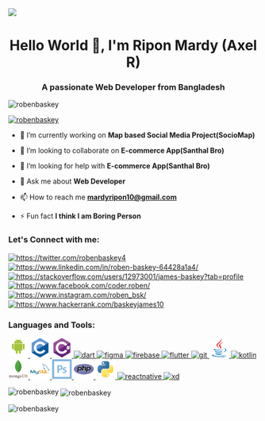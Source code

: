 
<img height="20" src="https://www.riponmardy.com/assets/about%20me-69a04ca2.jpg" />

<h1 align="center">Hello World 👋, I'm Ripon Mardy (Axel R)</h1>
<h3 align="center">A passionate Web Developer from Bangladesh</h3>

<p align="left"> <img src="https://komarev.com/ghpvc/?username=robenbaskey&label=Profile%20views&color=0e75b6&style=flat" alt="robenbaskey" /> </p>

<p align="left"> <a href="https://github.com/ryo-ma/github-profile-trophy"><img src="https://github-profile-trophy.vercel.app/?username=robenbaskey" alt="robenbaskey" /></a> </p>

- 🔭 I’m currently working on **Map based Social Media Project(SocioMap)**

- 👯 I’m looking to collaborate on **E-commerce App(Santhal Bro)**

- 🤝 I’m looking for help with **E-commerce App(Santhal Bro)**

- 💬 Ask me about **Web Developer**

- 📫 How to reach me **mardyripon10@gmail.com**

- ⚡ Fun fact **I think I am Boring Person**

<h3 align="left">Let's Connect with me:</h3>
<p align="left">
<a href="[https://twitter.com/robenbaskey4](https://github.com/Ripon-Mardy/School_learning)" target="blank"><img align="center" src="https://raw.githubusercontent.com/rahuldkjain/github-profile-readme-generator/master/src/images/icons/Social/twitter.svg" alt="https://twitter.com/robenbaskey4" height="30" width="40" /></a>
<a href="https://www.linkedin.com/in/roben-baskey-64428a1a4/" target="blank"><img align="center" src="https://raw.githubusercontent.com/rahuldkjain/github-profile-readme-generator/master/src/images/icons/Social/linked-in-alt.svg" alt="https://www.linkedin.com/in/roben-baskey-64428a1a4/" height="30" width="40" /></a>
<a href="https://stackoverflow.com/users/12973001/james-baskey?tab=profile" target="blank"><img align="center" src="https://raw.githubusercontent.com/rahuldkjain/github-profile-readme-generator/master/src/images/icons/Social/stack-overflow.svg" alt="https://stackoverflow.com/users/12973001/james-baskey?tab=profile" height="30" width="40" /></a>
<a href="https://www.facebook.com/coder.roben/" target="blank"><img align="center" src="https://raw.githubusercontent.com/rahuldkjain/github-profile-readme-generator/master/src/images/icons/Social/facebook.svg" alt="https://www.facebook.com/coder.roben/" height="30" width="40" /></a>
<a href="https://www.instagram.com/roben_bsk/" target="blank"><img align="center" src="https://raw.githubusercontent.com/rahuldkjain/github-profile-readme-generator/master/src/images/icons/Social/instagram.svg" alt="https://www.instagram.com/roben_bsk/" height="30" width="40" /></a>
<a href="https://www.hackerrank.com/baskeyjames10" target="blank"><img align="center" src="https://raw.githubusercontent.com/rahuldkjain/github-profile-readme-generator/master/src/images/icons/Social/hackerrank.svg" alt="https://www.hackerrank.com/baskeyjames10" height="30" width="40" /></a>
</p>

<h3 align="left">Languages and Tools:</h3>
<p align="left"> <a href="https://developer.android.com" target="_blank"> <img src="https://raw.githubusercontent.com/devicons/devicon/master/icons/android/android-original-wordmark.svg" alt="android" width="40" height="40"/> </a> <a href="https://www.cprogramming.com/" target="_blank"> <img src="https://raw.githubusercontent.com/devicons/devicon/master/icons/c/c-original.svg" alt="c" width="40" height="40"/> </a> <a href="https://www.w3schools.com/cs/" target="_blank"> <img src="https://raw.githubusercontent.com/devicons/devicon/master/icons/csharp/csharp-original.svg" alt="csharp" width="40" height="40"/> </a> <a href="https://dart.dev" target="_blank"> <img src="https://www.vectorlogo.zone/logos/dartlang/dartlang-icon.svg" alt="dart" width="40" height="40"/> </a> <a href="https://www.figma.com/" target="_blank"> <img src="https://www.vectorlogo.zone/logos/figma/figma-icon.svg" alt="figma" width="40" height="40"/> </a> <a href="https://firebase.google.com/" target="_blank"> <img src="https://www.vectorlogo.zone/logos/firebase/firebase-icon.svg" alt="firebase" width="40" height="40"/> </a> <a href="https://flutter.dev" target="_blank"> <img src="https://www.vectorlogo.zone/logos/flutterio/flutterio-icon.svg" alt="flutter" width="40" height="40"/> </a> <a href="https://git-scm.com/" target="_blank"> <img src="https://www.vectorlogo.zone/logos/git-scm/git-scm-icon.svg" alt="git" width="40" height="40"/> </a> <a href="https://www.java.com" target="_blank"> <img src="https://raw.githubusercontent.com/devicons/devicon/master/icons/java/java-original.svg" alt="java" width="40" height="40"/> </a> <a href="https://kotlinlang.org" target="_blank"> <img src="https://www.vectorlogo.zone/logos/kotlinlang/kotlinlang-icon.svg" alt="kotlin" width="40" height="40"/> </a> <a href="https://www.mongodb.com/" target="_blank"> <img src="https://raw.githubusercontent.com/devicons/devicon/master/icons/mongodb/mongodb-original-wordmark.svg" alt="mongodb" width="40" height="40"/> </a> <a href="https://www.mysql.com/" target="_blank"> <img src="https://raw.githubusercontent.com/devicons/devicon/master/icons/mysql/mysql-original-wordmark.svg" alt="mysql" width="40" height="40"/> </a> <a href="https://www.photoshop.com/en" target="_blank"> <img src="https://raw.githubusercontent.com/devicons/devicon/master/icons/photoshop/photoshop-line.svg" alt="photoshop" width="40" height="40"/> </a> <a href="https://www.php.net" target="_blank"> <img src="https://raw.githubusercontent.com/devicons/devicon/master/icons/php/php-original.svg" alt="php" width="40" height="40"/> </a> <a href="https://www.python.org" target="_blank"> <img src="https://raw.githubusercontent.com/devicons/devicon/master/icons/python/python-original.svg" alt="python" width="40" height="40"/> </a> <a href="https://reactnative.dev/" target="_blank"> <img src="https://reactnative.dev/img/header_logo.svg" alt="reactnative" width="40" height="40"/> </a> <a href="https://www.adobe.com/products/xd.html" target="_blank"> <img src="https://cdn.worldvectorlogo.com/logos/adobe-xd.svg" alt="xd" width="40" height="40"/> </a> </p>

<p><img align="left" src="https://github-readme-stats.vercel.app/api/top-langs?username=robenbaskey&show_icons=true&locale=en&layout=compact" alt="robenbaskey" /></p>

<p>&nbsp;<img align="center" src="https://github-readme-stats.vercel.app/api?username=robenbaskey&show_icons=true&locale=en" alt="robenbaskey" /></p>

<p><img align="center" src="https://github-readme-streak-stats.herokuapp.com/?user=robenbaskey&" alt="robenbaskey" /></p>

